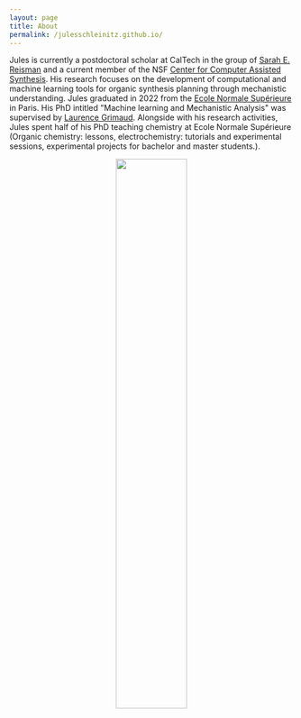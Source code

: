 ```yaml
---
layout: page
title: About
permalink: /julesschleinitz.github.io/
---
```


Jules is currently a postdoctoral scholar at CalTech in the group of [Sarah E. Reisman](http://reismangroup.caltech.edu/) and a current member of the NSF [Center for Computer Assisted Synthesis](https://ccas.nd.edu/). His research focuses on the development of computational and machine learning tools for organic synthesis planning through mechanistic understanding.
Jules graduated in 2022 from the [Ecole Normale Supérieure](https://www.chimie.ens.fr/en/chemistry-department-of-ens/) in Paris. His PhD intitled "Machine learning and Mechanistic Analysis" was supervised by [Laurence Grimaud](https://www.chimie.ens.fr/grimaud/current-team/team-leaders/laurence-grimaud/).
  Alongside with his research activities, Jules spent half of his PhD teaching chemistry at Ecole Normale Supérieure (Organic chemistry: lessons, electrochemistry: tutorials and experimental sessions, experimental projects for bachelor and master students.).

<p align="center">
<img src="../../../../assets/images/photo_portrait.jpg" width="50%">
</p>


